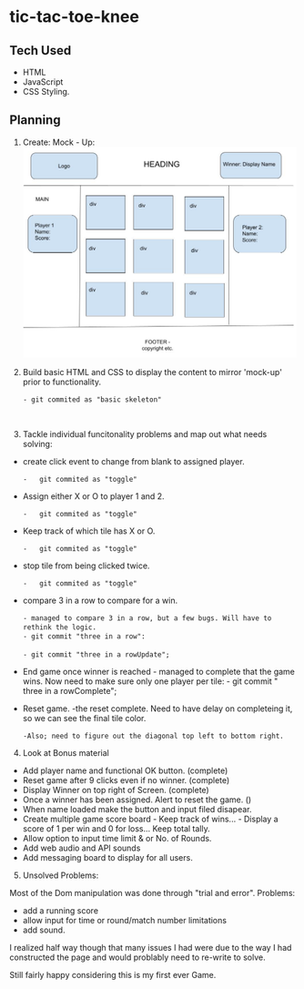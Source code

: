 # tic-tac-toe-knee

## Tech Used

-   HTML
-   JavaScript
-   CSS Styling.

## Planning

1.  Create: Mock - Up:
    ![mock_up](mock_up.jpg)

2.  Build basic HTML and CSS to display the content to mirror 'mock-up' prior to functionality.

        - git commited as "basic skeleton"

    </br>

3.  Tackle individual funcitonality problems and map out what needs solving:

-   create click event to change from blank to assigned player.

        -   git commited as "toggle"

-   Assign either X or O to player 1 and 2.

        -   git commited as "toggle"

-   Keep track of which tile has X or O.

        -   git commited as "toggle"

-   stop tile from being clicked twice.

        -   git commited as "toggle"

-   compare 3 in a row to compare for a win.

        - managed to compare 3 in a row, but a few bugs. Will have to rethink the logic.
        - git commit "three in a row":

        - git commit "three in a rowUpdate";

-   End game once winner is reached - managed to complete that the game wins. Now need to make sure only one player per tile: - git commit " three in a rowComplete";

-   Reset game.
    -the reset complete. Need to have delay on completeing it, so we can see the final tile color.

        -Also; need to figure out the diagonal top left to bottom right.

4. Look at Bonus material

-   Add player name and functional OK button. (complete)
-   Reset game after 9 clicks even if no winner. (complete)
-   Display Winner on top right of Screen. (complete)
-   Once a winner has been assigned. Alert to reset the game. ()
-   When name loaded make the button and input filed disapear.
-   Create multiple game score board - Keep track of wins... - Display a score of 1 per win and 0 for loss... Keep total tally.
-   Allow option to input time limit & or No. of Rounds.
-   Add web audio and API sounds
-   Add messaging board to display for all users.

5. Unsolved Problems:

Most of the Dom manipulation was done through "trial and error".
Problems:

-   add a running score
-   allow input for time or round/match number limitations
-   add sound.

I realized half way though that many issues I had were due to the way I had constructed the page and would problably need to re-write to solve.

Still fairly happy considering this is my first ever Game.
